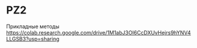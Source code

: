 # PZ2
Прикладные методы
https://colab.research.google.com/drive/1M1abJ3OI6CcDXUvHejrs9hYNV4LLGSB3?usp=sharing
